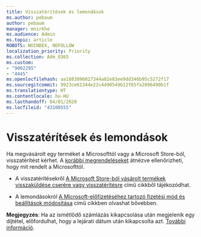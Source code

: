 ```yaml
---
title: Visszatérítések és lemondások
ms.author: pebaum
author: pebaum
manager: mnirkhe
ms.audience: Admin
ms.topic: article
ROBOTS: NOINDEX, NOFOLLOW
localization_priority: Priority
ms.collection: Adm_O365
ms.custom:
- "9002295"
- "4445"
ms.openlocfilehash: aa1883896027344a02e83ee9dd346b95c5272f17
ms.sourcegitcommit: 9923ce61344e22c4490549b12f65fa2896490b1f
ms.translationtype: HT
ms.contentlocale: hu-HU
ms.lasthandoff: 04/01/2020
ms.locfileid: "43100555"
---
```

# <a name="refunds-and-cancellations"></a>Visszatérítések és lemondások

Ha megvásárolt egy terméket a Microsofttól vagy a Microsoft Store-ból, visszatérítést kérhet. A [korábbi megrendeléseket](https://account.microsoft.com/billing/orders/) átnézve ellenőrizheti, hogy mit rendelt a Microsofttól. 

- A visszatérítésekről [A Microsoft Store-ból vásárolt termékek visszaküldése cserére vagy visszatérítésre](https://support.microsoft.com/help/10558) című cikkből tájékozódhat.

- A lemondásokról [A Microsoft-előfizetéséhez tartozó fizetési mód és beállítások módosítása](https://support.microsoft.com/help/4027815) című cikkben olvashat bővebben.

**Megjegyzés**: Ha az ismétlődő számlázás kikapcsolása után megjelenik egy díjtétel, előfordulhat, hogy a lejárati dátum után kikapcsolta azt. [További információ](https://support.microsoft.com/help/10640). 